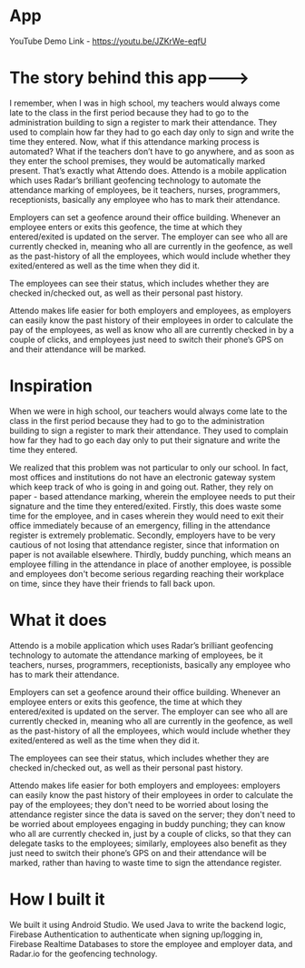 # App

YouTube Demo Link - https://youtu.be/JZKrWe-eqfU

# The story behind this app--->
I remember, when I was in high school, my teachers would always come late to the class in the first period because they had to go to the administration building to sign a register to mark their attendance. They used to complain how far they had to go each day only to sign and write the time they entered. Now, what if this attendance marking process is automated? What if the teachers don’t have to go anywhere, and as soon as they enter the school premises, they would be automatically marked present. That’s exactly what Attendo does. Attendo is a mobile application which uses Radar’s brilliant geofencing technology to automate the attendance marking of employees, be it teachers, nurses, programmers, receptionists, basically any employee who has to mark their attendance.

Employers can set a geofence around their office building. Whenever an employee enters or exits this geofence, the time at which they entered/exited is updated on the server. The employer can see who all are currently checked in, meaning who all are currently in the geofence, as well as the past-history of all the employees, which would include whether they exited/entered as well as the time when they did it.

The employees can see their status, which includes whether they are checked in/checked out,  as well as their personal past history. 

Attendo makes life easier for both employers and employees, as employers can easily know the past history of their employees in order to calculate the pay of the employees, as well as know who all are currently checked in by a couple of clicks, and employees just need to switch their phone’s GPS on and their attendance will be marked.

# Inspiration
When we were in high school, our teachers would always come late to the class in the first period because they had to go to the administration building to sign a register to mark their attendance. They used to complain how far they had to go each day only to put their signature and write the time they entered.

We realized that this problem was not particular to only our school. In fact, most offices and institutions do not have an electronic gateway system which keep track of who is going in and going out. Rather, they rely on paper - based attendance marking, wherein the employee needs to put their signature and the time they entered/exited. Firstly, this does waste some time for the employee, and in cases wherein they would need to exit their office immediately because of an emergency, filling in the attendance register is extremely problematic. Secondly, employers have to be very cautious of not losing that attendance register, since that information on paper is not available elsewhere. Thirdly, buddy punching, which means an employee filling in the attendance in place of another employee, is possible and employees don't become serious regarding reaching their workplace on time, since they have their friends to fall back upon.

# What it does
Attendo is a mobile application which uses Radar’s brilliant geofencing technology to automate the attendance marking of employees, be it teachers, nurses, programmers, receptionists, basically any employee who has to mark their attendance.

Employers can set a geofence around their office building. Whenever an employee enters or exits this geofence, the time at which they entered/exited is updated on the server. The employer can see who all are currently checked in, meaning who all are currently in the geofence, as well as the past-history of all the employees, which would include whether they exited/entered as well as the time when they did it.

The employees can see their status, which includes whether they are checked in/checked out, as well as their personal past history.

Attendo makes life easier for both employers and employees: employers can easily know the past history of their employees in order to calculate the pay of the employees; they don't need to be worried about losing the attendance register since the data is saved on the server; they don't need to be worried about employees engaging in buddy punching; they can know who all are currently checked in, just by a couple of clicks, so that they can delegate tasks to the employees; similarly, employees also benefit as they just need to switch their phone’s GPS on and their attendance will be marked, rather than having to waste time to sign the attendance register.

# How I built it
We built it using Android Studio. We used Java to write the backend logic, Firebase Authentication to authenticate when signing up/logging in, Firebase Realtime Databases to store the employee and employer data, and Radar.io for the geofencing technology.
